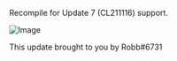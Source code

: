 Recompile for Update 7 (CL211116) support.




![Image](https://i.imgur.com/btFKmZt.jpg)

This update brought to you by Robb#6731
